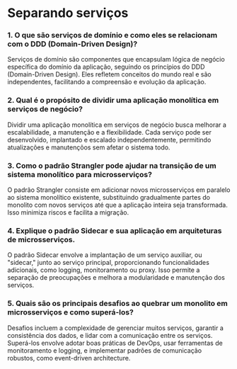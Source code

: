 # Separando serviços

### 1. O que são serviços de domínio e como eles se relacionam com o DDD (Domain-Driven Design)?
Serviços de domínio são componentes que encapsulam lógica de negócio específica do domínio da aplicação, seguindo os princípios do DDD (Domain-Driven Design). Eles refletem conceitos do mundo real e são independentes, facilitando a compreensão e evolução da aplicação.

### 2. Qual é o propósito de dividir uma aplicação monolítica em serviços de negócio?
Dividir uma aplicação monolítica em serviços de negócio busca melhorar a escalabilidade, a manutenção e a flexibilidade. Cada serviço pode ser desenvolvido, implantado e escalado independentemente, permitindo atualizações e manutençõos sem afetar o sistema todo.

### 3. Como o padrão Strangler pode ajudar na transição de um sistema monolítico para microsserviços?
O padrão Strangler consiste em adicionar novos microsserviços em paralelo ao sistema monolítico existente, substituindo gradualmente partes do monolito com novos serviços até que a aplicação inteira seja transformada. Isso minimiza riscos e facilita a migração.

### 4. Explique o padrão Sidecar e sua aplicação em arquiteturas de microsserviços.
O padrão Sidecar envolve a implantação de um serviço auxiliar, ou "sidecar," junto ao serviço principal, proporcionando funcionalidades adicionais, como logging, monitoramento ou proxy. Isso permite a separação de preocupações e melhora a modularidade e manutenção dos serviços.

### 5. Quais são os principais desafios ao quebrar um monolito em microsserviços e como superá-los?
Desafios incluem a complexidade de gerenciar muitos serviços, garantir a consistência dos dados, e lidar com a comunicação entre os serviços. Superá-los envolve adotar boas práticas de DevOps, usar ferramentas de monitoramento e logging, e implementar padrões de comunicação robustos, como event-driven architecture.
